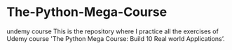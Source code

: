 # The-Python-Mega-Course
undemy course
This is the repository where I practice all the exercises of Udemy course 'The Python Mega Course: Build 10 Real world Applications’.
